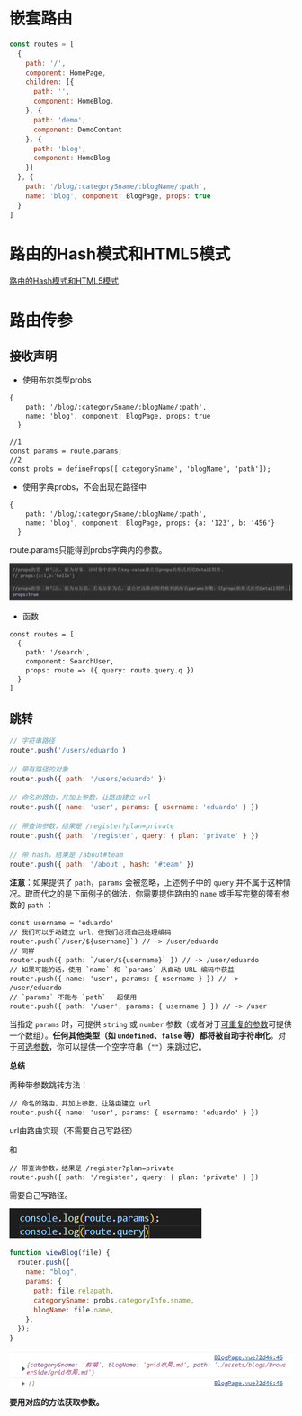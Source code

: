 # 嵌套路由

```javascript
const routes = [
  {
    path: '/',
    component: HomePage,
    children: [{
      path: '',
      component: HomeBlog,
    }, {
      path: 'demo',
      component: DemoContent
    }, {
      path: 'blog',
      component: HomeBlog
    }]
  }, {
    path: '/blog/:categorySname/:blogName/:path',
    name: 'blog', component: BlogPage, props: true
  }
]
```

# 路由的Hash模式和HTML5模式

[路由的Hash模式和HTML5模式](./解决使用vue路由hash模式下无法使用锚点定位的问题.md)

# 路由传参

## 接收声明

- 使用布尔类型probs

```
{
    path: '/blog/:categorySname/:blogName/:path',
    name: 'blog', component: BlogPage, props: true
  }
```

```
//1 
const params = route.params;
//2
const probs = defineProps(['categorySname', 'blogName', 'path']);
```

- 使用字典probs，不会出现在路径中

```
{
    path: '/blog/:categorySname/:blogName/:path',
    name: 'blog', component: BlogPage, props: {a: '123', b: '456'}
  }
```

route.params只能得到probs字典内的参数。

![image-20220903151549315](assets/image-20220903151549315.png)

- 函数

```
const routes = [
  {
    path: '/search',
    component: SearchUser,
    props: route => ({ query: route.query.q })
  }
]
```

## 跳转

```javascript
// 字符串路径
router.push('/users/eduardo')

// 带有路径的对象
router.push({ path: '/users/eduardo' })

// 命名的路由，并加上参数，让路由建立 url
router.push({ name: 'user', params: { username: 'eduardo' } })

// 带查询参数，结果是 /register?plan=private
router.push({ path: '/register', query: { plan: 'private' } })

// 带 hash，结果是 /about#team
router.push({ path: '/about', hash: '#team' })
```

**注意**：如果提供了 `path`，`params` 会被忽略，上述例子中的 `query` 并不属于这种情况。取而代之的是下面例子的做法，你需要提供路由的 `name` 或手写完整的带有参数的 `path` ：

```
const username = 'eduardo'
// 我们可以手动建立 url，但我们必须自己处理编码
router.push(`/user/${username}`) // -> /user/eduardo
// 同样
router.push({ path: `/user/${username}` }) // -> /user/eduardo
// 如果可能的话，使用 `name` 和 `params` 从自动 URL 编码中获益
router.push({ name: 'user', params: { username } }) // -> /user/eduardo
// `params` 不能与 `path` 一起使用
router.push({ path: '/user', params: { username } }) // -> /user
```

当指定 `params` 时，可提供 `string` 或 `number` 参数（或者对于[可重复的参数](https://router.vuejs.org/zh/guide/essentials/route-matching-syntax.html#repeatable-params)可提供一个数组）。**任何其他类型（如 `undefined`、`false` 等）都将被自动字符串化**。对于[可选参数](https://router.vuejs.org/zh/guide/essentials/route-matching-syntax.html#repeatable-params)，你可以提供一个空字符串（`""`）来跳过它。

**总结**

两种带参数跳转方法：

```
// 命名的路由，并加上参数，让路由建立 url
router.push({ name: 'user', params: { username: 'eduardo' } })
```

url由路由实现（不需要自己写路径）

和

```
// 带查询参数，结果是 /register?plan=private
router.push({ path: '/register', query: { plan: 'private' } })
```

需要自己写路径。

![image-20220903154308878](assets/image-20220903154308878.png)

```javascript
function viewBlog(file) {
  router.push({
    name: "blog",
    params: {
      path: file.relapath,
      categorySname: probs.categoryInfo.sname,
      blogName: file.name,
    },
  });
}
```

![image-20220903154348770](assets/image-20220903154348770.png)

**要用对应的方法获取参数。**
